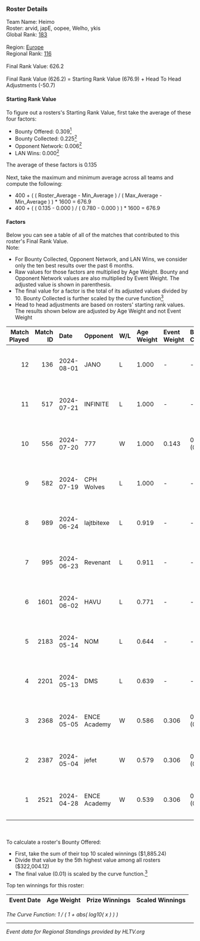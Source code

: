 ### Roster Details<br />
Team Name: Heimo<br />
Roster: arvid, japE, oopee, Welho, ykis<br />
Global Rank: [183](../standings_global.md)<br />
<br />
Region: [Europe]( ../standings_europe.md)<br />
Regional Rank: [116]( ../standings_europe.md)<br />
<br />
Final Rank Value:  626.2<br />
<br />
Final Rank Value (626.2) = Starting Rank Value (676.9) + Head To Head Adjustments (-50.7)<br />

#### Starting Rank Value<br />
To figure out a rosters's Starting Rank Value, first take the average of these four factors:<br />
- Bounty Offered: 0.309[<sup>1</sup>](#table2)
- Bounty Collected: 0.225[<sup>2</sup>](#table1)
- Opponent Network: 0.006[<sup>2</sup>](#table1)
- LAN Wins: 0.000[<sup>2</sup>](#table1)

The average of these factors is 0.135<br />
<br />
Next, take the maximum and minimum average across all teams and compute the following:<br />
- 400 + ( ( Roster_Average - Min_Average ) / ( Max_Average - Min_Average ) ) * 1600 = 676.9
- 400 + ( ( 0.135 - 0.000 ) / ( 0.780 - 0.000 ) ) * 1600 = 676.9


#### Factors<br />
Below you can see a table of all of the matches that contributed to this roster's Final Rank Value.<br />
Note:<br />

- For Bounty Collected, Opponent Network, and LAN Wins, we consider only the ten best results over the past 6 months.
- Raw values for those factors are multiplied by Age Weight. Bounty and Opponent Network values are also multiplied by Event Weight. The adjusted value is shown in parenthesis.
- The final value for a factor is the total of its adjusted values divided by 10. Bounty Collected is further scaled by the curve function[<sup>3</sup>](#curveFunction)
- Head to head adjustments are based on rosters' starting rank values. The results shown below are adjusted by Age Weight and not Event Weight
<span id="table1"></span><br />


| Match Played | Match ID | Date       | Opponent     | W/L | Age Weight | Event Weight | Bounty Collected | Opponent Network | LAN Wins  | H2H Adj. | Roster                             |
| -: | -: | :- | :- | :- | :- | :- | :- | :- | :- | -: | :- |
|           12 |      136 | 2024-08-01 | JANO         | L   | 1.000      | -            | -                | -                | -         |   -15.85 | arvid, japE, oopee, Welho, ykis    |
|           11 |      517 | 2024-07-21 | INFINITE     | L   | 1.000      | -            | -                | -                | -         |   -17.91 | arvid, japE, oopee, Welho, ykis    |
|           10 |      556 | 2024-07-20 | 777          | W   | 1.000      | 0.143        | 0.015 (0.002)    | 0.177 (0.025)    | 0 (0.000) |    16.85 | arvid, japE, oopee, Welho, ykis    |
|            9 |      582 | 2024-07-19 | CPH Wolves   | L   | 1.000      | -            | -                | -                | -         |    -7.59 | arvid, japE, oopee, Welho, ykis    |
|            8 |      989 | 2024-06-24 | lajtbitexe   | L   | 0.919      | -            | -                | -                | -         |   -12.51 | arvid, oopee, Sm1llee, Welho, ykis |
|            7 |      995 | 2024-06-23 | Revenant     | L   | 0.911      | -            | -                | -                | -         |    -8.72 | arvid, oopee, Sm1llee, Welho, ykis |
|            6 |     1601 | 2024-06-02 | HAVU         | L   | 0.771      | -            | -                | -                | -         |   -11.35 | arvid, japE, oopee, Welho, ykis    |
|            5 |     2183 | 2024-05-14 | NOM          | L   | 0.644      | -            | -                | -                | -         |   -13.98 | arvid, japE, oopee, Welho, ykis    |
|            4 |     2201 | 2024-05-13 | DMS          | L   | 0.639      | -            | -                | -                | -         |    -4.95 | arvid, japE, oopee, Welho, ykis    |
|            3 |     2368 | 2024-05-05 | ENCE Academy | W   | 0.586      | 0.306        | 0.003 (0.001)    | 0.107 (0.019)    | 0 (0.000) |    10.30 | arvid, japE, oopee, Welho, ykis    |
|            2 |     2387 | 2024-05-04 | jefet        | W   | 0.579      | 0.306        | 0.001 (0.000)    | 0.021 (0.004)    | 0 (0.000) |     5.37 | arvid, japE, oopee, Welho, ykis    |
|            1 |     2521 | 2024-04-28 | ENCE Academy | W   | 0.539      | 0.306        | 0.004 (0.001)    | 0.080 (0.013)    | 0 (0.000) |     9.61 | arvid, japE, oopee, Welho, ykis    |

<br />
<span id="table2"></span><br />
To calculate a roster's Bounty Offered:<br />

- First, take the sum of their top 10 scaled winnings ($1,885.24)
- Divide that value by the 5th highest value among all rosters ($322,004.12)
- The final value (0.01) is scaled by the curve function.[<sup>3</sup>](#curveFunction)

Top ten winnings for this roster:<br />

| Event Date | Age Weight | Prize Winnings | Scaled Winnings |
| :- | -: | :- | :- |


<span id="curveFunction"></span>_The Curve Function: 1 / ( 1 + abs( log10( x ) ) )_<br />

---
_Event data for Regional Standings provided by HLTV.org_<br />
